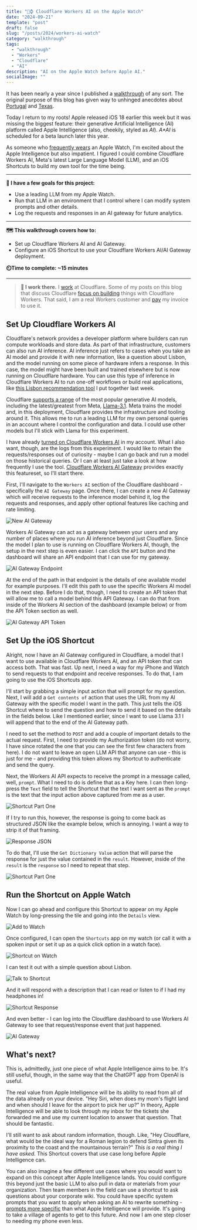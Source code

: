 ```yaml
---
title: "🤖⌚ Cloudflare Workers AI on the Apple Watch"
date: "2024-09-21"
template: "post"
draft: false
slug: "/posts/2024/workers-ai-watch"
category: "walkthrough"
tags:
  - "walkthrough"
  - "Workers"
  - "Cloudflare"
  - "AI"
description: "AI on the Apple Watch before Apple AI."
socialImage: ""
---
```


It has been nearly a year since I published a [walkthrough](https://blog.samrhea.com/category/walkthrough/) of any sort. The original purpose of this blog has given way to unhinged anecdotes about [Portugal](https://blog.samrhea.com/category/portugal/) and [Texas](https://blog.samrhea.com/category/portugal/).

Today I return to my roots! Apple released iOS 18 earlier this week but it was missing the biggest feature: their generative Artificial Intelligence (AI) platform called Apple Intelligence (also, cheekily, styled as _AI_). _A*AI_ is scheduled for a beta launch later this year.

As someone who [frequently wears](https://blog.samrhea.com/posts/2024/apple-mechanical-watch/) an Apple Watch, I'm excited about the Apple Intelligence but also impatient. I figured I could combine Cloudflare Workers AI, Meta's latest Large Language Model (LLM), and an iOS Shortcuts to build my own tool for the time being.

---

**🎯 I have a few goals for this project:**

* Use a leading LLM from my Apple Watch.
* Run that LLM in an environment that I control where I can modify system prompts and other details.
* Log the requests and responses in an AI gateway for future analytics.

---

**🗺️ This walkthrough covers how to:**

* Set up Cloudflare Workers AI and AI Gateway.
* Configure an iOS Shortcut to use your Cloudflare Workers AI/AI Gateway deployment.

**⏲️Time to complete: ~15 minutes**

---

> **👔 I work there.** I [work](https://www.linkedin.com/in/samrhea/) at Cloudflare. Some of my posts on this blog that discuss Cloudflare [focus on building](https://blog.samrhea.com/tag/workers/) things with Cloudflare Workers. That said, I am a real Workers customer and [pay](https://twitter.com/LakeAustinBlvd/status/1200380340382191617) my invoice to use it.

## Set Up Cloudflare Workers AI

Cloudflare's network provides a developer platform where builders can run compute workloads and store data. As part of that infrastructure, customers can also run AI inference. AI inference just refers to cases when you take an AI model and provide it with new information, like a question about Lisbon, and the model running on some piece of hardware infers a response. In this case, the model might have been built and trained elsewhere but is now running on Cloudflare hardware. You can use this type of inference in Cloudflare Workers AI to run one-off workflows or build real applications, like [this Lisbon recommendation tool](https://lisbon-ai.samrhea.com/) I put together last week.

Cloudflare [supports a range](https://developers.cloudflare.com/workers-ai/models/) of the most popular generative AI models, including the latest/greatest from Meta, [Llama-3.1](https://developers.cloudflare.com/workers-ai/models/llama-3.1-8b-instruct). Meta trains the model and, in this deployment, Cloudflare provides the infrastructure and tooling around it. This allows me to run a leading LLM for my own personal queries in an account where I control the configuration and data. I could use other models but I'll stick with Llama for this experiment.

I have already [turned on Cloudflare Workers AI](https://developers.cloudflare.com/workers-ai/) in my account. What I also want, though, are the logs from this experiment. I would like to retain the requests/responses out of curiosity - maybe I can go back and run a model on those historical queries. Or I can at least just take a look at how frequently I use the tool. [Cloudflare Workers AI Gateway](https://developers.cloudflare.com/ai-gateway/) provides exactly this featureset, so I'll start there.

First, I'll navigate to the `Workers AI` section of the Cloudflare dashboard - specifically the `AI Gateway` page. Once there, I can create a new AI Gateway which will receive requests to the inference model behind it, log the requests and responses, and apply other optional features like caching and rate limiting.

![New AI Gateway](https://imagedelivery.net/BO71HffCLgVKrpfgjL7r7Q/76fe95d7-4657-45dc-393d-3e575261f000/public)

Workers AI Gateway can act as a gateway between your users and any number of places where you run AI inference beyond just Cloudflare. Since the model I plan to use is running on Cloudflare Workers AI, though, the setup in the next step is even easier. I can click the `API` button and the dashboard will share an API endpoint that I can use for my gateway.

![AI Gateway Endpoint](https://imagedelivery.net/BO71HffCLgVKrpfgjL7r7Q/87a304f7-20a0-4028-d3b4-b4036acfb100/public)

At the end of the path in that endpoint is the details of one available model for example purposes. I'll edit this path to use the specific Workers AI model in the next step. Before I do that, though, I need to create an API token that will allow me to call a model behind this API Gateway. I can do that from inside of the Workers AI section of the dashboard (example below) or from the API Token section as well.

![AI Gateway API Token](https://imagedelivery.net/BO71HffCLgVKrpfgjL7r7Q/ad95de09-b219-40ca-1f65-9a0a30bb5800/public)

## Set Up the iOS Shortcut

Alright, now I have an AI Gateway configured in Cloudflare, a model that I want to use available in Cloudflare Workers AI, and an API token that can access both. That was fast. Up next, I need a way for my iPhone and Watch to send requests to that endpoint and receive responses. To do that, I am going to use the iOS Shortcuts app.

I'll start by grabbing a simple input action that will prompt for my question. Next, I will add a `Get contents of` action that uses the URL from my AI Gateway with the specific model I want in the path. This just tells the iOS Shortcut where to send the question and how to send it based on the details in the fields below. Like I mentioned earlier, since I want to use Llama 3.1 I will append that to the end of the AI Gateway path.

I need to set the method to `POST` and add a couple of important details to the actual request. First, I need to provide my Authorization token (do not worry, I have since rotated the one that you can see the first few characters from here). I do not want to leave an open LLM API that anyone can use - this is just for me - and providing this token allows my Shortcut to authenticate and send the query.

Next, the Workers AI API expects to receive the prompt in a message called, well, `prompt`. What I need to do is define that as a Key here. I can then long-press the `Text` field to tell the Shortcut that the text I want sent as the `prompt` is the text that the input action above captured from me as a user.

![Shortcut Part One](https://imagedelivery.net/BO71HffCLgVKrpfgjL7r7Q/45c2b357-8536-4e7e-4e1e-3ac5223e0200/public)

If I try to run this, however, the response is going to come back as structured JSON like the example below, which is annoying. I want a way to strip it of that framing.

![Response JSON](https://imagedelivery.net/BO71HffCLgVKrpfgjL7r7Q/208f67c8-8a14-4d59-1428-e1fc00043700/public)

To do that, I'll use the `Get Dictionary Value` action that will parse the response for just the value contained in the `result`. However, inside of the `result` is the `response` so I need to repeat that step.

![Shortcut Part One](https://imagedelivery.net/BO71HffCLgVKrpfgjL7r7Q/c851b5f8-46c5-401b-b1a2-201af7cc6700/public)

## Run the Shortcut on Apple Watch

Now I can go ahead and configure this Shortcut to appear on my Apple Watch by long-pressing the tile and going into the `Details` view.

![Add to Watch](https://imagedelivery.net/BO71HffCLgVKrpfgjL7r7Q/01c5c8a1-e7ac-4fda-36d9-dc2fe5619100/public)

Once configured, I can open the `Shortcuts` app on my watch (or call it with a spoken input or set it up as a quick click option in a watch face).

![Shortcut on Watch](https://imagedelivery.net/BO71HffCLgVKrpfgjL7r7Q/0c3f118f-3b0f-4ce1-75b5-64f02b1d4500/public)

I can test it out with a simple question about Lisbon.

![Talk to Shortcut](https://imagedelivery.net/BO71HffCLgVKrpfgjL7r7Q/428039ee-92f3-43d9-1f7c-6ce7a8282100/public)

And it will respond with a description that I can read or listen to if I had my headphones in!

![Shortcut Response](https://imagedelivery.net/BO71HffCLgVKrpfgjL7r7Q/6389de5d-830f-4269-d149-f7e801351b00/public)

And even better - I can log into the Cloudflare dashboard to use Workers AI Gateway to see that request/response event that just happened.

![AI Gateway](https://imagedelivery.net/BO71HffCLgVKrpfgjL7r7Q/5b298acd-88e0-42fd-7c28-f03692b5a800/public)

## What's next?

This is, admittedly, just one piece of what Apple Intelligence aims to be. It's still useful, though, in the same way that the ChatGPT app from OpenAI is useful.

The real value from Apple Intelligence will be its ability to read from all of the data already on your device. "Hey Siri, when does my mom's flight land and when should I leave for the airport to pick her up?" In theory, Apple Intelligence will be able to look through my inbox for the tickets she forwarded me and use my current location to answer that question. That should be fantastic.

I'll still want to ask about random information, though. Like, "Hey Cloudflare, what would be the ideal way for a Roman legion to defend Sintra given its proximity to the coast and the mountainous terrain?" _This is a real thing I have asked._ This Shortcut covers that use case long before Apple Intelligence can.

You can also imagine a few different use cases where you would want to expand on this concept after Apple Intelligence lands. You could configure this beyond just the basic LLM to also pull in data or materials from your organization. Then team members in the field can use a shortcut to ask questions about your corporate wiki. You could have specific system prompts that you want to apply when asking an AI to rewrite something - [prompts more specific](https://blog.samrhea.com/posts/2024/tone-rewriter/) than what Apple Intelligence will provide. It's going to take a village of agents to get to this future. And now I am one step closer to needing my phone even less.
